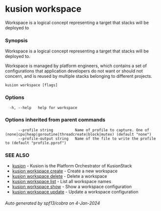 # kusion workspace

Workspace is a logical concept representing a target that stacks will be deployed to

### Synopsis

Workspace is a logical concept representing a target that stacks will be deployed to.

 Workspace is managed by platform engineers, which contains a set of configurations that application developers do not want or should not concern, and is reused by multiple stacks belonging to different projects.

```
kusion workspace [flags]
```

### Options

```
  -h, --help   help for workspace
```

### Options inherited from parent commands

```
      --profile string          Name of profile to capture. One of (none|cpu|heap|goroutine|threadcreate|block|mutex) (default "none")
      --profile-output string   Name of the file to write the profile to (default "profile.pprof")
```

### SEE ALSO

* [kusion](index.md)	 - Kusion is the Platform Orchestrator of KusionStack
* [kusion workspace create](kusion-workspace-create.md)	 - Create a new workspace
* [kusion workspace delete](kusion-workspace-delete.md)	 - Delete a workspace
* [kusion workspace list](kusion-workspace-list.md)	 - List all workspace names
* [kusion workspace show](kusion-workspace-show.md)	 - Show a workspace configuration
* [kusion workspace update](kusion-workspace-update.md)	 - Update a workspace configuration

###### Auto generated by spf13/cobra on 4-Jan-2024
